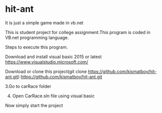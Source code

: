 # hit-ant
It is just a simple game made in vb.net 


This is student project for college assignment.This program is coded in VB.net programming language.

Steps to execute this program.

Download and install visual basic 2015 or latest https://www.visualstudio.microsoft.com/

Download or clone this project(git clone https://github.com/kismatboy/hit-ant.git) 
https://github.com/kismatboy/hit-ant.git

3.Go to carRace folder

4. Open CarRace.sln file using visual basic

Now simply start the project
